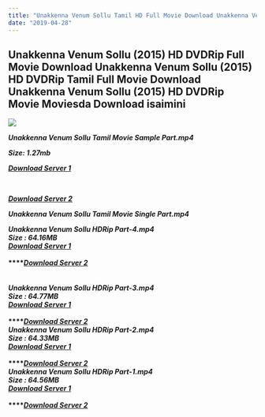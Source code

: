```yaml
---
title: "Unakkenna Venum Sollu Tamil HD Full Movie Download Unakkenna Venum Sollu Tamil HD Movie Download"
date: "2019-04-28"
---
```


## Unakkenna Venum Sollu (2015) HD DVDRip Full Movie Download Unakkenna Venum Sollu (2015) HD DVDRip Tamil Full Movie Download Unakkenna Venum Sollu (2015) HD DVDRip Movie Moviesda Download isaimini

![](https://images.moviebuff.com/a2c1004c-6c17-4389-83fd-02bc033f8349?w=1000)

**_Unakkenna Venum Sollu Tamil Movie Sample Part.mp4_**

**_Size: 1.27mb_**

**_[Download Server 1](http://s21.uptofiles.net//files/Tamil{18b9e36be58349bcedc591cb24b1d58373c4fcb8ec6c90ee99c2d93b5f4aedc9}202015{18b9e36be58349bcedc591cb24b1d58373c4fcb8ec6c90ee99c2d93b5f4aedc9}20Movies/Unakkenna{18b9e36be58349bcedc591cb24b1d58373c4fcb8ec6c90ee99c2d93b5f4aedc9}20Venum{18b9e36be58349bcedc591cb24b1d58373c4fcb8ec6c90ee99c2d93b5f4aedc9}20Sollu{18b9e36be58349bcedc591cb24b1d58373c4fcb8ec6c90ee99c2d93b5f4aedc9}20(2015){18b9e36be58349bcedc591cb24b1d58373c4fcb8ec6c90ee99c2d93b5f4aedc9}20HD{18b9e36be58349bcedc591cb24b1d58373c4fcb8ec6c90ee99c2d93b5f4aedc9}20DVDRip/Sample/Unakkenna{18b9e36be58349bcedc591cb24b1d58373c4fcb8ec6c90ee99c2d93b5f4aedc9}20Venum{18b9e36be58349bcedc591cb24b1d58373c4fcb8ec6c90ee99c2d93b5f4aedc9}20Sollu{18b9e36be58349bcedc591cb24b1d58373c4fcb8ec6c90ee99c2d93b5f4aedc9}20HDRip{18b9e36be58349bcedc591cb24b1d58373c4fcb8ec6c90ee99c2d93b5f4aedc9}20Sample.mp4)_**

**_[  
](http://s21.uptofiles.net//files/Tamil{18b9e36be58349bcedc591cb24b1d58373c4fcb8ec6c90ee99c2d93b5f4aedc9}202015{18b9e36be58349bcedc591cb24b1d58373c4fcb8ec6c90ee99c2d93b5f4aedc9}20Movies/Unakkenna{18b9e36be58349bcedc591cb24b1d58373c4fcb8ec6c90ee99c2d93b5f4aedc9}20Venum{18b9e36be58349bcedc591cb24b1d58373c4fcb8ec6c90ee99c2d93b5f4aedc9}20Sollu{18b9e36be58349bcedc591cb24b1d58373c4fcb8ec6c90ee99c2d93b5f4aedc9}20(2015){18b9e36be58349bcedc591cb24b1d58373c4fcb8ec6c90ee99c2d93b5f4aedc9}20HD{18b9e36be58349bcedc591cb24b1d58373c4fcb8ec6c90ee99c2d93b5f4aedc9}20DVDRip/Sample/Unakkenna{18b9e36be58349bcedc591cb24b1d58373c4fcb8ec6c90ee99c2d93b5f4aedc9}20Venum{18b9e36be58349bcedc591cb24b1d58373c4fcb8ec6c90ee99c2d93b5f4aedc9}20Sollu{18b9e36be58349bcedc591cb24b1d58373c4fcb8ec6c90ee99c2d93b5f4aedc9}20HDRip{18b9e36be58349bcedc591cb24b1d58373c4fcb8ec6c90ee99c2d93b5f4aedc9}20Sample.mp4)_**

**_[Download Server 2](http://s21.uptofiles.net//files/Tamil{18b9e36be58349bcedc591cb24b1d58373c4fcb8ec6c90ee99c2d93b5f4aedc9}202015{18b9e36be58349bcedc591cb24b1d58373c4fcb8ec6c90ee99c2d93b5f4aedc9}20Movies/Unakkenna{18b9e36be58349bcedc591cb24b1d58373c4fcb8ec6c90ee99c2d93b5f4aedc9}20Venum{18b9e36be58349bcedc591cb24b1d58373c4fcb8ec6c90ee99c2d93b5f4aedc9}20Sollu{18b9e36be58349bcedc591cb24b1d58373c4fcb8ec6c90ee99c2d93b5f4aedc9}20(2015){18b9e36be58349bcedc591cb24b1d58373c4fcb8ec6c90ee99c2d93b5f4aedc9}20HD{18b9e36be58349bcedc591cb24b1d58373c4fcb8ec6c90ee99c2d93b5f4aedc9}20DVDRip/Sample/Unakkenna{18b9e36be58349bcedc591cb24b1d58373c4fcb8ec6c90ee99c2d93b5f4aedc9}20Venum{18b9e36be58349bcedc591cb24b1d58373c4fcb8ec6c90ee99c2d93b5f4aedc9}20Sollu{18b9e36be58349bcedc591cb24b1d58373c4fcb8ec6c90ee99c2d93b5f4aedc9}20HDRip{18b9e36be58349bcedc591cb24b1d58373c4fcb8ec6c90ee99c2d93b5f4aedc9}20Sample.mp4)_**

**_Unakkenna Venum Sollu Tamil Movie Single Part.mp4_**

**_Unakkenna Venum Sollu HDRip Part-4.mp4_**  
**_Size : 64.16MB_**  
**_[Download Server 1](http://s21.uptofiles.net//files/Tamil{18b9e36be58349bcedc591cb24b1d58373c4fcb8ec6c90ee99c2d93b5f4aedc9}202015{18b9e36be58349bcedc591cb24b1d58373c4fcb8ec6c90ee99c2d93b5f4aedc9}20Movies/Unakkenna{18b9e36be58349bcedc591cb24b1d58373c4fcb8ec6c90ee99c2d93b5f4aedc9}20Venum{18b9e36be58349bcedc591cb24b1d58373c4fcb8ec6c90ee99c2d93b5f4aedc9}20Sollu{18b9e36be58349bcedc591cb24b1d58373c4fcb8ec6c90ee99c2d93b5f4aedc9}20(2015){18b9e36be58349bcedc591cb24b1d58373c4fcb8ec6c90ee99c2d93b5f4aedc9}20HD{18b9e36be58349bcedc591cb24b1d58373c4fcb8ec6c90ee99c2d93b5f4aedc9}20DVDRip/Mp4{18b9e36be58349bcedc591cb24b1d58373c4fcb8ec6c90ee99c2d93b5f4aedc9}20HD/Unakkenna{18b9e36be58349bcedc591cb24b1d58373c4fcb8ec6c90ee99c2d93b5f4aedc9}20Venum{18b9e36be58349bcedc591cb24b1d58373c4fcb8ec6c90ee99c2d93b5f4aedc9}20Sollu{18b9e36be58349bcedc591cb24b1d58373c4fcb8ec6c90ee99c2d93b5f4aedc9}20HDRip{18b9e36be58349bcedc591cb24b1d58373c4fcb8ec6c90ee99c2d93b5f4aedc9}20Part-4.mp4)_**  
**_[  
](http://s21.uptofiles.net//files/Tamil{18b9e36be58349bcedc591cb24b1d58373c4fcb8ec6c90ee99c2d93b5f4aedc9}202015{18b9e36be58349bcedc591cb24b1d58373c4fcb8ec6c90ee99c2d93b5f4aedc9}20Movies/Unakkenna{18b9e36be58349bcedc591cb24b1d58373c4fcb8ec6c90ee99c2d93b5f4aedc9}20Venum{18b9e36be58349bcedc591cb24b1d58373c4fcb8ec6c90ee99c2d93b5f4aedc9}20Sollu{18b9e36be58349bcedc591cb24b1d58373c4fcb8ec6c90ee99c2d93b5f4aedc9}20(2015){18b9e36be58349bcedc591cb24b1d58373c4fcb8ec6c90ee99c2d93b5f4aedc9}20HD{18b9e36be58349bcedc591cb24b1d58373c4fcb8ec6c90ee99c2d93b5f4aedc9}20DVDRip/Mp4{18b9e36be58349bcedc591cb24b1d58373c4fcb8ec6c90ee99c2d93b5f4aedc9}20HD/Unakkenna{18b9e36be58349bcedc591cb24b1d58373c4fcb8ec6c90ee99c2d93b5f4aedc9}20Venum{18b9e36be58349bcedc591cb24b1d58373c4fcb8ec6c90ee99c2d93b5f4aedc9}20Sollu{18b9e36be58349bcedc591cb24b1d58373c4fcb8ec6c90ee99c2d93b5f4aedc9}20HDRip{18b9e36be58349bcedc591cb24b1d58373c4fcb8ec6c90ee99c2d93b5f4aedc9}20Part-4.mp4)_****_[Download Server 2](http://s21.uptofiles.net//files/Tamil{18b9e36be58349bcedc591cb24b1d58373c4fcb8ec6c90ee99c2d93b5f4aedc9}202015{18b9e36be58349bcedc591cb24b1d58373c4fcb8ec6c90ee99c2d93b5f4aedc9}20Movies/Unakkenna{18b9e36be58349bcedc591cb24b1d58373c4fcb8ec6c90ee99c2d93b5f4aedc9}20Venum{18b9e36be58349bcedc591cb24b1d58373c4fcb8ec6c90ee99c2d93b5f4aedc9}20Sollu{18b9e36be58349bcedc591cb24b1d58373c4fcb8ec6c90ee99c2d93b5f4aedc9}20(2015){18b9e36be58349bcedc591cb24b1d58373c4fcb8ec6c90ee99c2d93b5f4aedc9}20HD{18b9e36be58349bcedc591cb24b1d58373c4fcb8ec6c90ee99c2d93b5f4aedc9}20DVDRip/Mp4{18b9e36be58349bcedc591cb24b1d58373c4fcb8ec6c90ee99c2d93b5f4aedc9}20HD/Unakkenna{18b9e36be58349bcedc591cb24b1d58373c4fcb8ec6c90ee99c2d93b5f4aedc9}20Venum{18b9e36be58349bcedc591cb24b1d58373c4fcb8ec6c90ee99c2d93b5f4aedc9}20Sollu{18b9e36be58349bcedc591cb24b1d58373c4fcb8ec6c90ee99c2d93b5f4aedc9}20HDRip{18b9e36be58349bcedc591cb24b1d58373c4fcb8ec6c90ee99c2d93b5f4aedc9}20Part-4.mp4)_**  
**_[  
](http://s21.uptofiles.net//files/Tamil{18b9e36be58349bcedc591cb24b1d58373c4fcb8ec6c90ee99c2d93b5f4aedc9}202015{18b9e36be58349bcedc591cb24b1d58373c4fcb8ec6c90ee99c2d93b5f4aedc9}20Movies/Unakkenna{18b9e36be58349bcedc591cb24b1d58373c4fcb8ec6c90ee99c2d93b5f4aedc9}20Venum{18b9e36be58349bcedc591cb24b1d58373c4fcb8ec6c90ee99c2d93b5f4aedc9}20Sollu{18b9e36be58349bcedc591cb24b1d58373c4fcb8ec6c90ee99c2d93b5f4aedc9}20(2015){18b9e36be58349bcedc591cb24b1d58373c4fcb8ec6c90ee99c2d93b5f4aedc9}20HD{18b9e36be58349bcedc591cb24b1d58373c4fcb8ec6c90ee99c2d93b5f4aedc9}20DVDRip/Mp4{18b9e36be58349bcedc591cb24b1d58373c4fcb8ec6c90ee99c2d93b5f4aedc9}20HD/Unakkenna{18b9e36be58349bcedc591cb24b1d58373c4fcb8ec6c90ee99c2d93b5f4aedc9}20Venum{18b9e36be58349bcedc591cb24b1d58373c4fcb8ec6c90ee99c2d93b5f4aedc9}20Sollu{18b9e36be58349bcedc591cb24b1d58373c4fcb8ec6c90ee99c2d93b5f4aedc9}20HDRip{18b9e36be58349bcedc591cb24b1d58373c4fcb8ec6c90ee99c2d93b5f4aedc9}20Part-4.mp4)_**  
**_Unakkenna Venum Sollu HDRip Part-3.mp4_**  
**_Size : 64.77MB_**  
**_[Download Server 1](http://s21.uptofiles.net//files/Tamil{18b9e36be58349bcedc591cb24b1d58373c4fcb8ec6c90ee99c2d93b5f4aedc9}202015{18b9e36be58349bcedc591cb24b1d58373c4fcb8ec6c90ee99c2d93b5f4aedc9}20Movies/Unakkenna{18b9e36be58349bcedc591cb24b1d58373c4fcb8ec6c90ee99c2d93b5f4aedc9}20Venum{18b9e36be58349bcedc591cb24b1d58373c4fcb8ec6c90ee99c2d93b5f4aedc9}20Sollu{18b9e36be58349bcedc591cb24b1d58373c4fcb8ec6c90ee99c2d93b5f4aedc9}20(2015){18b9e36be58349bcedc591cb24b1d58373c4fcb8ec6c90ee99c2d93b5f4aedc9}20HD{18b9e36be58349bcedc591cb24b1d58373c4fcb8ec6c90ee99c2d93b5f4aedc9}20DVDRip/Mp4{18b9e36be58349bcedc591cb24b1d58373c4fcb8ec6c90ee99c2d93b5f4aedc9}20HD/Unakkenna{18b9e36be58349bcedc591cb24b1d58373c4fcb8ec6c90ee99c2d93b5f4aedc9}20Venum{18b9e36be58349bcedc591cb24b1d58373c4fcb8ec6c90ee99c2d93b5f4aedc9}20Sollu{18b9e36be58349bcedc591cb24b1d58373c4fcb8ec6c90ee99c2d93b5f4aedc9}20HDRip{18b9e36be58349bcedc591cb24b1d58373c4fcb8ec6c90ee99c2d93b5f4aedc9}20Part-3.mp4)_**  
**_[  
](http://s21.uptofiles.net//files/Tamil{18b9e36be58349bcedc591cb24b1d58373c4fcb8ec6c90ee99c2d93b5f4aedc9}202015{18b9e36be58349bcedc591cb24b1d58373c4fcb8ec6c90ee99c2d93b5f4aedc9}20Movies/Unakkenna{18b9e36be58349bcedc591cb24b1d58373c4fcb8ec6c90ee99c2d93b5f4aedc9}20Venum{18b9e36be58349bcedc591cb24b1d58373c4fcb8ec6c90ee99c2d93b5f4aedc9}20Sollu{18b9e36be58349bcedc591cb24b1d58373c4fcb8ec6c90ee99c2d93b5f4aedc9}20(2015){18b9e36be58349bcedc591cb24b1d58373c4fcb8ec6c90ee99c2d93b5f4aedc9}20HD{18b9e36be58349bcedc591cb24b1d58373c4fcb8ec6c90ee99c2d93b5f4aedc9}20DVDRip/Mp4{18b9e36be58349bcedc591cb24b1d58373c4fcb8ec6c90ee99c2d93b5f4aedc9}20HD/Unakkenna{18b9e36be58349bcedc591cb24b1d58373c4fcb8ec6c90ee99c2d93b5f4aedc9}20Venum{18b9e36be58349bcedc591cb24b1d58373c4fcb8ec6c90ee99c2d93b5f4aedc9}20Sollu{18b9e36be58349bcedc591cb24b1d58373c4fcb8ec6c90ee99c2d93b5f4aedc9}20HDRip{18b9e36be58349bcedc591cb24b1d58373c4fcb8ec6c90ee99c2d93b5f4aedc9}20Part-3.mp4)_****_[Download Server 2](http://s21.uptofiles.net//files/Tamil{18b9e36be58349bcedc591cb24b1d58373c4fcb8ec6c90ee99c2d93b5f4aedc9}202015{18b9e36be58349bcedc591cb24b1d58373c4fcb8ec6c90ee99c2d93b5f4aedc9}20Movies/Unakkenna{18b9e36be58349bcedc591cb24b1d58373c4fcb8ec6c90ee99c2d93b5f4aedc9}20Venum{18b9e36be58349bcedc591cb24b1d58373c4fcb8ec6c90ee99c2d93b5f4aedc9}20Sollu{18b9e36be58349bcedc591cb24b1d58373c4fcb8ec6c90ee99c2d93b5f4aedc9}20(2015){18b9e36be58349bcedc591cb24b1d58373c4fcb8ec6c90ee99c2d93b5f4aedc9}20HD{18b9e36be58349bcedc591cb24b1d58373c4fcb8ec6c90ee99c2d93b5f4aedc9}20DVDRip/Mp4{18b9e36be58349bcedc591cb24b1d58373c4fcb8ec6c90ee99c2d93b5f4aedc9}20HD/Unakkenna{18b9e36be58349bcedc591cb24b1d58373c4fcb8ec6c90ee99c2d93b5f4aedc9}20Venum{18b9e36be58349bcedc591cb24b1d58373c4fcb8ec6c90ee99c2d93b5f4aedc9}20Sollu{18b9e36be58349bcedc591cb24b1d58373c4fcb8ec6c90ee99c2d93b5f4aedc9}20HDRip{18b9e36be58349bcedc591cb24b1d58373c4fcb8ec6c90ee99c2d93b5f4aedc9}20Part-3.mp4)_**  
**_Unakkenna Venum Sollu HDRip Part-2.mp4_**  
**_Size : 64.33MB_**  
**_[Download Server 1](http://s21.uptofiles.net//files/Tamil{18b9e36be58349bcedc591cb24b1d58373c4fcb8ec6c90ee99c2d93b5f4aedc9}202015{18b9e36be58349bcedc591cb24b1d58373c4fcb8ec6c90ee99c2d93b5f4aedc9}20Movies/Unakkenna{18b9e36be58349bcedc591cb24b1d58373c4fcb8ec6c90ee99c2d93b5f4aedc9}20Venum{18b9e36be58349bcedc591cb24b1d58373c4fcb8ec6c90ee99c2d93b5f4aedc9}20Sollu{18b9e36be58349bcedc591cb24b1d58373c4fcb8ec6c90ee99c2d93b5f4aedc9}20(2015){18b9e36be58349bcedc591cb24b1d58373c4fcb8ec6c90ee99c2d93b5f4aedc9}20HD{18b9e36be58349bcedc591cb24b1d58373c4fcb8ec6c90ee99c2d93b5f4aedc9}20DVDRip/Mp4{18b9e36be58349bcedc591cb24b1d58373c4fcb8ec6c90ee99c2d93b5f4aedc9}20HD/Unakkenna{18b9e36be58349bcedc591cb24b1d58373c4fcb8ec6c90ee99c2d93b5f4aedc9}20Venum{18b9e36be58349bcedc591cb24b1d58373c4fcb8ec6c90ee99c2d93b5f4aedc9}20Sollu{18b9e36be58349bcedc591cb24b1d58373c4fcb8ec6c90ee99c2d93b5f4aedc9}20HDRip{18b9e36be58349bcedc591cb24b1d58373c4fcb8ec6c90ee99c2d93b5f4aedc9}20Part-2.mp4)_**  
**_[  
](http://s21.uptofiles.net//files/Tamil{18b9e36be58349bcedc591cb24b1d58373c4fcb8ec6c90ee99c2d93b5f4aedc9}202015{18b9e36be58349bcedc591cb24b1d58373c4fcb8ec6c90ee99c2d93b5f4aedc9}20Movies/Unakkenna{18b9e36be58349bcedc591cb24b1d58373c4fcb8ec6c90ee99c2d93b5f4aedc9}20Venum{18b9e36be58349bcedc591cb24b1d58373c4fcb8ec6c90ee99c2d93b5f4aedc9}20Sollu{18b9e36be58349bcedc591cb24b1d58373c4fcb8ec6c90ee99c2d93b5f4aedc9}20(2015){18b9e36be58349bcedc591cb24b1d58373c4fcb8ec6c90ee99c2d93b5f4aedc9}20HD{18b9e36be58349bcedc591cb24b1d58373c4fcb8ec6c90ee99c2d93b5f4aedc9}20DVDRip/Mp4{18b9e36be58349bcedc591cb24b1d58373c4fcb8ec6c90ee99c2d93b5f4aedc9}20HD/Unakkenna{18b9e36be58349bcedc591cb24b1d58373c4fcb8ec6c90ee99c2d93b5f4aedc9}20Venum{18b9e36be58349bcedc591cb24b1d58373c4fcb8ec6c90ee99c2d93b5f4aedc9}20Sollu{18b9e36be58349bcedc591cb24b1d58373c4fcb8ec6c90ee99c2d93b5f4aedc9}20HDRip{18b9e36be58349bcedc591cb24b1d58373c4fcb8ec6c90ee99c2d93b5f4aedc9}20Part-2.mp4)_****_[Download Server 2](http://s21.uptofiles.net//files/Tamil{18b9e36be58349bcedc591cb24b1d58373c4fcb8ec6c90ee99c2d93b5f4aedc9}202015{18b9e36be58349bcedc591cb24b1d58373c4fcb8ec6c90ee99c2d93b5f4aedc9}20Movies/Unakkenna{18b9e36be58349bcedc591cb24b1d58373c4fcb8ec6c90ee99c2d93b5f4aedc9}20Venum{18b9e36be58349bcedc591cb24b1d58373c4fcb8ec6c90ee99c2d93b5f4aedc9}20Sollu{18b9e36be58349bcedc591cb24b1d58373c4fcb8ec6c90ee99c2d93b5f4aedc9}20(2015){18b9e36be58349bcedc591cb24b1d58373c4fcb8ec6c90ee99c2d93b5f4aedc9}20HD{18b9e36be58349bcedc591cb24b1d58373c4fcb8ec6c90ee99c2d93b5f4aedc9}20DVDRip/Mp4{18b9e36be58349bcedc591cb24b1d58373c4fcb8ec6c90ee99c2d93b5f4aedc9}20HD/Unakkenna{18b9e36be58349bcedc591cb24b1d58373c4fcb8ec6c90ee99c2d93b5f4aedc9}20Venum{18b9e36be58349bcedc591cb24b1d58373c4fcb8ec6c90ee99c2d93b5f4aedc9}20Sollu{18b9e36be58349bcedc591cb24b1d58373c4fcb8ec6c90ee99c2d93b5f4aedc9}20HDRip{18b9e36be58349bcedc591cb24b1d58373c4fcb8ec6c90ee99c2d93b5f4aedc9}20Part-2.mp4)_**  
**_Unakkenna Venum Sollu HDRip Part-1.mp4_**  
**_Size : 64.56MB_**  
**_[Download Server 1](http://s21.uptofiles.net//files/Tamil{18b9e36be58349bcedc591cb24b1d58373c4fcb8ec6c90ee99c2d93b5f4aedc9}202015{18b9e36be58349bcedc591cb24b1d58373c4fcb8ec6c90ee99c2d93b5f4aedc9}20Movies/Unakkenna{18b9e36be58349bcedc591cb24b1d58373c4fcb8ec6c90ee99c2d93b5f4aedc9}20Venum{18b9e36be58349bcedc591cb24b1d58373c4fcb8ec6c90ee99c2d93b5f4aedc9}20Sollu{18b9e36be58349bcedc591cb24b1d58373c4fcb8ec6c90ee99c2d93b5f4aedc9}20(2015){18b9e36be58349bcedc591cb24b1d58373c4fcb8ec6c90ee99c2d93b5f4aedc9}20HD{18b9e36be58349bcedc591cb24b1d58373c4fcb8ec6c90ee99c2d93b5f4aedc9}20DVDRip/Mp4{18b9e36be58349bcedc591cb24b1d58373c4fcb8ec6c90ee99c2d93b5f4aedc9}20HD/Unakkenna{18b9e36be58349bcedc591cb24b1d58373c4fcb8ec6c90ee99c2d93b5f4aedc9}20Venum{18b9e36be58349bcedc591cb24b1d58373c4fcb8ec6c90ee99c2d93b5f4aedc9}20Sollu{18b9e36be58349bcedc591cb24b1d58373c4fcb8ec6c90ee99c2d93b5f4aedc9}20HDRip{18b9e36be58349bcedc591cb24b1d58373c4fcb8ec6c90ee99c2d93b5f4aedc9}20Part-1.mp4)_**  
**_[  
](http://s21.uptofiles.net//files/Tamil{18b9e36be58349bcedc591cb24b1d58373c4fcb8ec6c90ee99c2d93b5f4aedc9}202015{18b9e36be58349bcedc591cb24b1d58373c4fcb8ec6c90ee99c2d93b5f4aedc9}20Movies/Unakkenna{18b9e36be58349bcedc591cb24b1d58373c4fcb8ec6c90ee99c2d93b5f4aedc9}20Venum{18b9e36be58349bcedc591cb24b1d58373c4fcb8ec6c90ee99c2d93b5f4aedc9}20Sollu{18b9e36be58349bcedc591cb24b1d58373c4fcb8ec6c90ee99c2d93b5f4aedc9}20(2015){18b9e36be58349bcedc591cb24b1d58373c4fcb8ec6c90ee99c2d93b5f4aedc9}20HD{18b9e36be58349bcedc591cb24b1d58373c4fcb8ec6c90ee99c2d93b5f4aedc9}20DVDRip/Mp4{18b9e36be58349bcedc591cb24b1d58373c4fcb8ec6c90ee99c2d93b5f4aedc9}20HD/Unakkenna{18b9e36be58349bcedc591cb24b1d58373c4fcb8ec6c90ee99c2d93b5f4aedc9}20Venum{18b9e36be58349bcedc591cb24b1d58373c4fcb8ec6c90ee99c2d93b5f4aedc9}20Sollu{18b9e36be58349bcedc591cb24b1d58373c4fcb8ec6c90ee99c2d93b5f4aedc9}20HDRip{18b9e36be58349bcedc591cb24b1d58373c4fcb8ec6c90ee99c2d93b5f4aedc9}20Part-1.mp4)_****_[Download Server 2](http://s21.uptofiles.net//files/Tamil{18b9e36be58349bcedc591cb24b1d58373c4fcb8ec6c90ee99c2d93b5f4aedc9}202015{18b9e36be58349bcedc591cb24b1d58373c4fcb8ec6c90ee99c2d93b5f4aedc9}20Movies/Unakkenna{18b9e36be58349bcedc591cb24b1d58373c4fcb8ec6c90ee99c2d93b5f4aedc9}20Venum{18b9e36be58349bcedc591cb24b1d58373c4fcb8ec6c90ee99c2d93b5f4aedc9}20Sollu{18b9e36be58349bcedc591cb24b1d58373c4fcb8ec6c90ee99c2d93b5f4aedc9}20(2015){18b9e36be58349bcedc591cb24b1d58373c4fcb8ec6c90ee99c2d93b5f4aedc9}20HD{18b9e36be58349bcedc591cb24b1d58373c4fcb8ec6c90ee99c2d93b5f4aedc9}20DVDRip/Mp4{18b9e36be58349bcedc591cb24b1d58373c4fcb8ec6c90ee99c2d93b5f4aedc9}20HD/Unakkenna{18b9e36be58349bcedc591cb24b1d58373c4fcb8ec6c90ee99c2d93b5f4aedc9}20Venum{18b9e36be58349bcedc591cb24b1d58373c4fcb8ec6c90ee99c2d93b5f4aedc9}20Sollu{18b9e36be58349bcedc591cb24b1d58373c4fcb8ec6c90ee99c2d93b5f4aedc9}20HDRip{18b9e36be58349bcedc591cb24b1d58373c4fcb8ec6c90ee99c2d93b5f4aedc9}20Part-1.mp4)_**  
**_[  
](http://s21.uptofiles.net//files/Tamil{18b9e36be58349bcedc591cb24b1d58373c4fcb8ec6c90ee99c2d93b5f4aedc9}202015{18b9e36be58349bcedc591cb24b1d58373c4fcb8ec6c90ee99c2d93b5f4aedc9}20Movies/Unakkenna{18b9e36be58349bcedc591cb24b1d58373c4fcb8ec6c90ee99c2d93b5f4aedc9}20Venum{18b9e36be58349bcedc591cb24b1d58373c4fcb8ec6c90ee99c2d93b5f4aedc9}20Sollu{18b9e36be58349bcedc591cb24b1d58373c4fcb8ec6c90ee99c2d93b5f4aedc9}20(2015){18b9e36be58349bcedc591cb24b1d58373c4fcb8ec6c90ee99c2d93b5f4aedc9}20HD{18b9e36be58349bcedc591cb24b1d58373c4fcb8ec6c90ee99c2d93b5f4aedc9}20DVDRip/Mp4{18b9e36be58349bcedc591cb24b1d58373c4fcb8ec6c90ee99c2d93b5f4aedc9}20HD/Unakkenna{18b9e36be58349bcedc591cb24b1d58373c4fcb8ec6c90ee99c2d93b5f4aedc9}20Venum{18b9e36be58349bcedc591cb24b1d58373c4fcb8ec6c90ee99c2d93b5f4aedc9}20Sollu{18b9e36be58349bcedc591cb24b1d58373c4fcb8ec6c90ee99c2d93b5f4aedc9}20HDRip{18b9e36be58349bcedc591cb24b1d58373c4fcb8ec6c90ee99c2d93b5f4aedc9}20Part-1.mp4)_**
